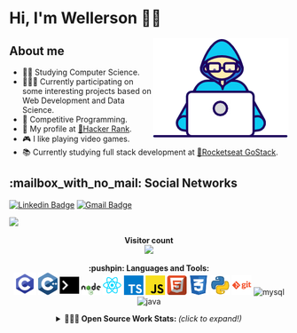 # Hi, I'm Wellerson :man_technologist:

<img align="right" alt="GIF" src="https://github.com/WellersonPrenholato/WellersonPrenholato/blob/master/gifs/Developer.gif" />

## About me
- 👨‍🎓 Studying Computer Science.
- 👨🏻‍💻  Currently participating on some interesting projects based on Web Development and Data Science.
- :blue_heart: Competitive Programming.
- 🧩 My profile at [🎯Hacker Rank](https://www.hackerrank.com/Wellerson).
- :video_game: I like playing video games.
- 📚 Currently studying full stack development at [🚀Rocketseat GoStack](https://rocketseat.com.br/).

 <p align="center"> 
  <h2>:mailbox_with_no_mail: Social Networks</h2>
  
  [![Linkedin Badge](https://img.shields.io/badge/LinkedIn-0077B5?style=for-the-badge&logo=linkedin&logoColor=white&link=https://www.linkedin.com/in/wellersonprenholato/)](https://www.linkedin.com/in/wellersonprenholato/)
  [![Gmail Badge](https://img.shields.io/badge/-Gmail-c14438?style=flat-square&logo=Gmail&logoColor=white&link=mailto:wellerson.prenholato@gmail.com)](mailto:wellerson.prenholato@gmail.com)
  
  <a aria-label="Completed" href="https://app.rocketseat.com.br/me/wellerson-prenholato">
    <img src="https://img.shields.io/badge/Profile%20RocketSeat-GoStack%2013.0-8257E5?logo=data:image/png;base64,iVBORw0KGgoAAAANSUhEUgAAABAAAAAQCAMAAAAoLQ9TAAAALVBMVEVHcExxWsF0XMJzXMJxWcFsUsD///9jRrzY0u6Xh9Gsn9n39fyMecy0qd2bjNJWBT0WAAAABHRSTlMA2Do606wF2QAAAGlJREFUGJVdj1cWwCAIBLEsRU3uf9xobDH8+GZwUYi8i6ucJwrxKE+7D0G9Q4vlYqtmCSjndr4CgCgzlyFgfKfKCVO0LrPKjmiqMxGXkJwNnXskqWG+1oSM+BSwD8f29YLNjvx/OQrn+g99oQSoNmt3PgAAAABJRU5ErkJggg=="></img>
  </a>
  
</p>
 
 <p align="center"> 
  <b>Visitor count</b><br>
  <img src="https://profile-counter.glitch.me/WellersonPrenholato/count.svg" />
</p>

  <p align="center">
  <b>:pushpin: Languages and Tools: </b>
  <br />

  <!-- ### Languages and Tools: -->
  <span title="C">
  <img alt="C" width="40px" src="https://raw.githubusercontent.com/WellersonPrenholato/WellersonPrenholato/master/icons/c.svg"/>
  </span>
  <span title="C plus plus">
  <img alt="C plus plus" width="35px" src="https://raw.githubusercontent.com/WellersonPrenholato/WellersonPrenholato/master/icons/cplusplus.svg"/>
  </span>
  <span title="Terminal">
  <img alt="Terminal" width="35px" src="https://raw.githubusercontent.com/WellersonPrenholato/WellersonPrenholato/master/icons/terminal.svg"/>
  </span>
  <span title="NodeJS">
  <img alt="NodeJS" width="35px" src="https://raw.githubusercontent.com/WellersonPrenholato/WellersonPrenholato/master/icons/nodejs.svg"/>
  </span>
  <span title="React">
  <img alt="React" width="35px" src="https://raw.githubusercontent.com/WellersonPrenholato/WellersonPrenholato/master/icons/react.svg"/>
  </span>
  <span title="Typescript">
  <img alt="Typescript" width="35px" src="https://raw.githubusercontent.com/WellersonPrenholato/WellersonPrenholato/master/icons/typescript.svg"/>
  </span>
  <span title="Javascript">
  <img alt="Javascript" width="35px" src="https://raw.githubusercontent.com/WellersonPrenholato/WellersonPrenholato/master/icons/javascript.svg"/>
  </span>
  <span title="HTML">
  <img alt="HTML" width="35px" src="https://raw.githubusercontent.com/WellersonPrenholato/WellersonPrenholato/master/icons/html.svg"/>
  </span>
  <span title="CSS">
  <img alt="CSS" width="35px" src="https://raw.githubusercontent.com/WellersonPrenholato/WellersonPrenholato/master/icons/css.svg"/>
  </span>
  <span title="Python">
  <img alt="Python" width="35px" src="https://raw.githubusercontent.com/WellersonPrenholato/WellersonPrenholato/master/icons/python.svg"/>
  </span>
  <span title="Git">
  <img alt="Git" width="35px" src="https://raw.githubusercontent.com/WellersonPrenholato/WellersonPrenholato/master/icons/git.svg"/>
  </span>
  <span title="MySQL">
  <img  src="https://devicons.github.io/devicon/devicon.git/icons/mysql/mysql-original-wordmark.svg" alt="mysql" width="45px" height="45px"/>
  </span>
  <span title="Java">
  <img src="https://devicons.github.io/devicon/devicon.git/icons/java/java-original-wordmark.svg" alt="java" width="45px" height="45px"/> 
  </span>
  <br />
</div>

<details align="center">
  <summary> <b> 👨🏻‍💻 Open Source Work Stats: </b> <i>(click to expand!)</i> </summary>
  <br />
<!--   <p width="80%"> -->
<!--     <img width="45%" align="left" src="https://github-readme-stats.vercel.app/api/top-langs/?username=WellersonPrenholato&layout=compact&hide=html,jupyter%20notebook&theme=dark" alt="WellersonPrenholato" /> -->
    <img width="50%" align="center" src="https://github.com/WellersonPrenholato/graphics-readme/blob/master/linguages-statistics.png" alt="WellersonPrenholato" />
    <img width="40%" align="center" src="https://github-readme-stats.vercel.app/api?username=WellersonPrenholato&show_icons=true&theme=dark&count_private=true&hide=contribs,issues&include_all_commits=true" alt="WellersonPrenholato" />
  <!--</p>-->
</details>
